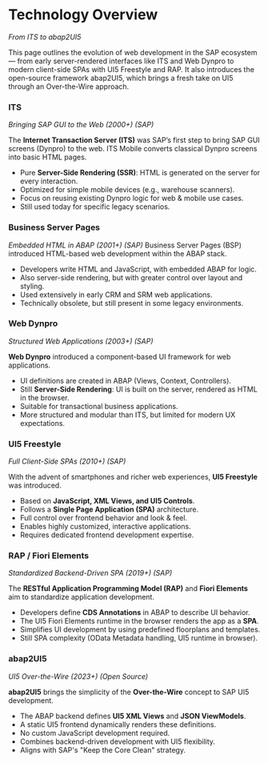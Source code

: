 # Technology Overview
_From ITS to abap2UI5_

This page outlines the evolution of web development in the SAP ecosystem — from early server-rendered interfaces like ITS and Web Dynpro to modern client-side SPAs with UI5 Freestyle and RAP. It also introduces the open-source framework abap2UI5, which brings a fresh take on UI5 through an Over-the-Wire approach.


### ITS
_Bringing SAP GUI to the Web (2000+) (SAP)_

The **Internet Transaction Server (ITS)** was SAP’s first step to bring SAP GUI screens (Dynpro) to the web. ITS Mobile converts classical Dynpro screens into basic HTML pages.

- Pure **Server-Side Rendering (SSR)**: HTML is generated on the server for every interaction.
- Optimized for simple mobile devices (e.g., warehouse scanners).
- Focus on reusing existing Dynpro logic for web & mobile use cases.
- Still used today for specific legacy scenarios.

### Business Server Pages
_Embedded HTML in ABAP (2001+) (SAP)_
Business Server Pages (BSP) introduced HTML-based web development within the ABAP stack.

- Developers write HTML and JavaScript, with embedded ABAP for logic.
- Also server-side rendering, but with greater control over layout and styling.
- Used extensively in early CRM and SRM web applications.
- Technically obsolete, but still present in some legacy environments.

### Web Dynpro
_Structured Web Applications (2003+) (SAP)_

**Web Dynpro** introduced a component-based UI framework for web applications.

- UI definitions are created in ABAP (Views, Context, Controllers).
- Still **Server-Side Rendering**: UI is built on the server, rendered as HTML in the browser.
- Suitable for transactional business applications.
- More structured and modular than ITS, but limited for modern UX expectations.

### UI5 Freestyle 
_Full Client-Side SPAs (2010+) (SAP)_

With the advent of smartphones and richer web experiences, **UI5 Freestyle** was introduced.

- Based on **JavaScript, XML Views, and UI5 Controls**.
- Follows a **Single Page Application (SPA)** architecture.
- Full control over frontend behavior and look & feel.
- Enables highly customized, interactive applications.
- Requires dedicated frontend development expertise.

### RAP / Fiori Elements 
_Standardized Backend-Driven SPA (2019+) (SAP)_ 

The **RESTful Application Programming Model (RAP)** and **Fiori Elements** aim to standardize application development.

- Developers define **CDS Annotations** in ABAP to describe UI behavior.
- The UI5 Fiori Elements runtime in the browser renders the app as a **SPA**.
- Simplifies UI development by using predefined floorplans and templates.
- Still SPA complexity (OData Metadata handling, UI5 runtime in browser).

### abap2UI5 
_UI5 Over-the-Wire (2023+) (Open Source)_ 

**abap2UI5** brings the simplicity of the **Over-the-Wire** concept to SAP UI5 development.

- The ABAP backend defines **UI5 XML Views** and **JSON ViewModels**.
- A static UI5 frontend dynamically renders these definitions.
- No custom JavaScript development required.
- Combines backend-driven development with UI5 flexibility.
- Aligns with SAP's "Keep the Core Clean" strategy.
